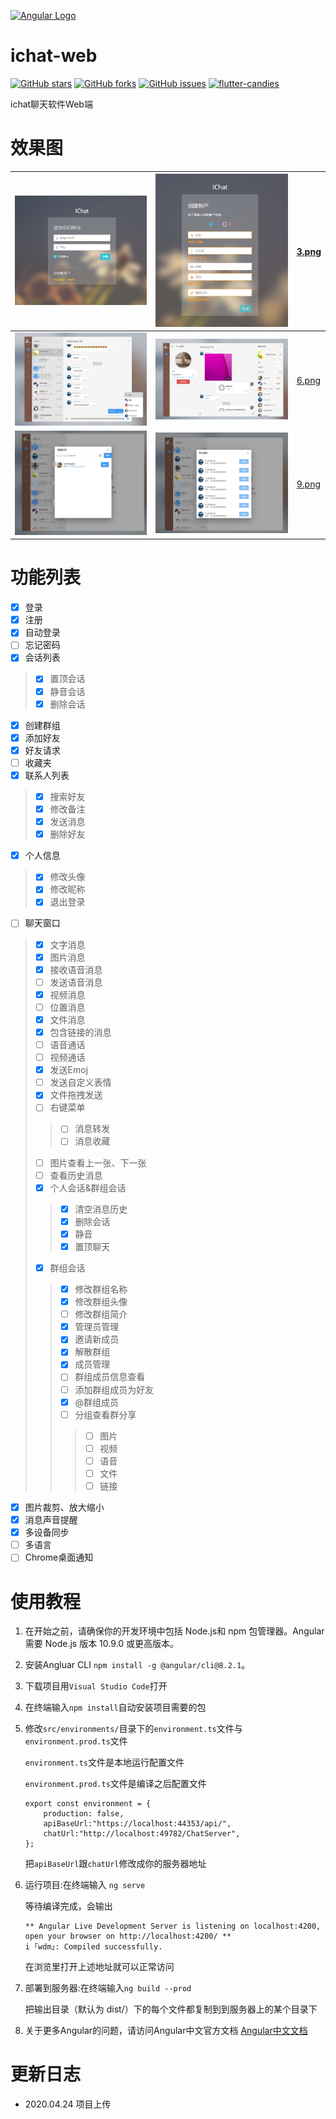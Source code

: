 [![Angular Logo](https://www.vectorlogo.zone/logos/angular/angular-icon.svg)](https://angular.io/)

# ichat-web
[![GitHub stars](https://img.shields.io/github/stars/coco-ichat/ichat-web)](https://github.com/coco-ichat/ichat-web/stargazers) [![GitHub forks](https://img.shields.io/github/forks/coco-ichat/ichat-web)](https://github.com/coco-ichat/ichat-web) [![GitHub issues](https://img.shields.io/github/issues/coco-ichat/ichat-web)](https://github.com/coco-ichat/ichat-web/issues) <a target="_blank" href="https://jq.qq.com/?_wv=1027&k=5tBvVUn"><img border="0" src="https://pub.idqqimg.com/wpa/images/group.png" alt="flutter-candies" title="flutter-candies"></a>

ichat聊天软件Web端

# 效果图
|![1.png](https://github.com/coco-ichat/IChat/blob/master/screen/web/web-login.png)|![2.png](https://github.com/coco-ichat/IChat/blob/master/screen/web/web-register.png)|[3.png](https://github.com/coco-ichat/IChat/blob/master/screen/web/web-main.png)|
| --- | --- | --- |
|![4.png](https://github.com/coco-ichat/IChat/blob/master/screen/web/at.png)|![5.png](https://github.com/coco-ichat/IChat/blob/master/screen/web/page1.png)|[6.png](https://github.com/coco-ichat/IChat/blob/master/screen/web/creategroup.png)|
|![7.png](https://github.com/coco-ichat/IChat/blob/master/screen/web/searchfriend.png)|![8.png](https://github.com/coco-ichat/IChat/blob/master/screen/web/friendreq.png)|[9.png](https://github.com/coco-ichat/IChat/blob/master/screen/web/xztx.png)|


# 功能列表
* [x] 登录
* [x] 注册
* [x] 自动登录
* [ ] 忘记密码
* [x] 会话列表
> * [x] 置顶会话
> * [x] 静音会话
> * [x] 删除会话
* [x] 创建群组
* [x] 添加好友
* [x] 好友请求
* [ ] 收藏夹
* [x] 联系人列表
> * [x] 搜索好友
> * [x] 修改备注
> * [x] 发送消息
> * [x] 删除好友
* [x] 个人信息
> * [x] 修改头像
> * [x] 修改昵称
> * [x] 退出登录
* [ ] 聊天窗口
> * [x] 文字消息
> * [x] 图片消息
> * [x] 接收语音消息
> * [ ] 发送语音消息
> * [x] 视频消息
> * [ ] 位置消息
> * [x] 文件消息
> * [x] 包含链接的消息
> * [ ] 语音通话
> * [ ] 视频通话
> * [x] 发送Emoj
> * [ ] 发送自定义表情
> * [x] 文件拖拽发送
> * [ ] 右键菜单
> >* [ ] 消息转发
> > * [ ] 消息收藏
> * [ ] 图片查看上一张、下一张
> * [ ] 查看历史消息
> * [x] 个人会话&群组会话
> > * [x] 清空消息历史
> > * [x] 删除会话
> > * [x] 静音
> > * [x] 置顶聊天
> * [x] 群组会话
> > * [x] 修改群组名称
> > * [x] 修改群组头像
> > * [ ] 修改群组简介
> > * [x] 管理员管理
> > * [x] 邀请新成员
> > * [x] 解散群组
> > * [x] 成员管理
> > * [ ] 群组成员信息查看
> > * [ ] 添加群组成员为好友
> > * [x] @群组成员
> > * [ ] 分组查看群分享
> > > * [ ] 图片
> > > * [ ] 视频
> > > * [ ] 语音
> > > * [ ] 文件
> > > * [ ] 链接
* [x] 图片裁剪、放大缩小
* [x] 消息声音提醒
* [x] 多设备同步
* [ ] 多语言
* [ ] Chrome桌面通知

# 使用教程
1. 在开始之前，请确保你的开发环境中包括 Node.js和 npm 包管理器。Angular 需要 Node.js 版本 10.9.0 或更高版本。
2. 安装Angluar CLI `npm install -g @angular/cli@8.2.1`。
3. 下载项目用`Visual Studio Code`打开
4. 在终端输入`npm install`自动安装项目需要的包
5. 修改`src/environments/`目录下的`environment.ts`文件与`environment.prod.ts`文件

    `environment.ts`文件是本地运行配置文件

    `environment.prod.ts`文件是编译之后配置文件
    ```
    export const environment = {
        production: false,
        apiBaseUrl:"https://localhost:44353/api/",
        chatUrl:"http://localhost:49782/ChatServer",
    };
    ```
    把`apiBaseUrl`跟`chatUrl`修改成你的服务器地址
6. 运行项目:在终端输入 `ng serve`

    等待编译完成，会输出
    ```
    ** Angular Live Development Server is listening on localhost:4200, open your browser on http://localhost:4200/ **
    i ｢wdm｣: Compiled successfully.
    ```
    在浏览里打开上述地址就可以正常访问
7. 部署到服务器:在终端输入`ng build --prod`

    把输出目录（默认为 dist/）下的每个文件都复制到到服务器上的某个目录下
8. 关于更多Angular的问题，请访问Angular中文官方文档 [Angular中文文档](https://angular.cn/docs)

# 更新日志
* 2020.04.24 项目上传
